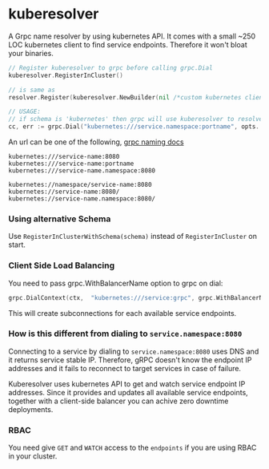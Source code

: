 # kuberesolver

A Grpc name resolver by using kubernetes API.
It comes with a small ~250 LOC kubernetes client to find service endpoints. Therefore it won't bloat your binaries.

```go
// Register kuberesolver to grpc before calling grpc.Dial
kuberesolver.RegisterInCluster()

// is same as
resolver.Register(kuberesolver.NewBuilder(nil /*custom kubernetes client*/ , "kubernetes"))

// USAGE:
// if schema is 'kubernetes' then grpc will use kuberesolver to resolve addresses
cc, err := grpc.Dial("kubernetes:///service.namespace:portname", opts...)
```

An url can be one of the following, [grpc naming docs](https://github.com/grpc/grpc/blob/master/doc/naming.md)

```
kubernetes:///service-name:8080
kubernetes:///service-name:portname
kubernetes:///service-name.namespace:8080

kubernetes://namespace/service-name:8080
kubernetes://service-name:8080/
kubernetes://service-name.namespace:8080/

```

### Using alternative Schema

Use `RegisterInClusterWithSchema(schema)` instead of `RegisterInCluster` on start.

### Client Side Load Balancing

You need to pass grpc.WithBalancerName option to grpc on dial: 

```go
grpc.DialContext(ctx,  "kubernetes:///service:grpc", grpc.WithBalancerName("round_robin") )
```
This will create subconnections for each available service endpoints.

### How is this different from dialing to `service.namespace:8080`

Connecting to a service by dialing to `service.namespace:8080` uses DNS and it returns service stable IP. Therefore, gRPC doesn't know the endpoint IP addresses and it fails to reconnect to target services in case of failure.  

Kuberesolver uses kubernetes API to get and watch service endpoint IP addresses. 
Since it provides and updates all available service endpoints, together with a client-side balancer you can achive zero downtime deployments.

### RBAC

You need give `GET` and `WATCH` access to the `endpoints` if you are using RBAC in your cluster.

